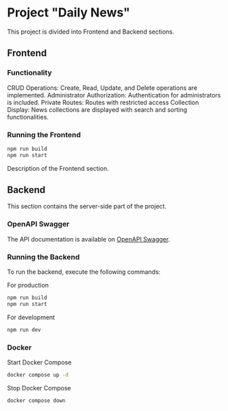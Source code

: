 # Project "Daily News"

This project is divided into Frontend and Backend sections.

## Frontend

### Functionality

CRUD Operations: Create, Read, Update, and Delete operations are implemented.
Administrator Authorization: Authentication for administrators is included.
Private Routes: Routes with restricted access
Collection Display: News collections are displayed with search and sorting functionalities.

### Running the Frontend

```bash
npm run build
npm run start
```

Description of the Frontend section.

## Backend

This section contains the server-side part of the project.

### OpenAPI Swagger

The API documentation is available on [OpenAPI Swagger](https://app.swaggerhub.com/apis/BOCHKOVSKYIVLADYSLAV/News/1.0.0).

### Running the Backend

To run the backend, execute the following commands:

For production

```bash
npm run build
npm run start
```

For development

```bash
npm run dev
```

### Docker

Start Docker Compose

```bash
docker compose up -d
```

Stop Docker Compose

```bash
docker compose down
```
